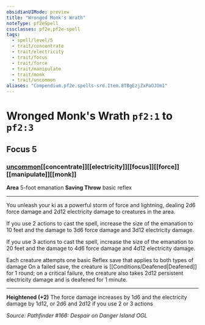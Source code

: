 ```yaml
---
obsidianUIMode: preview
title: "Wronged Monk's Wrath"
noteType: pf2eSpell
cssclasses: pf2e,pf2e-spell
tags:
  - spell/level/5
  - trait/concentrate
  - trait/electricity
  - trait/focus
  - trait/force
  - trait/manipulate
  - trait/monk
  - trait/uncommon
aliases: "Compendium.pf2e.spells-srd.Item.8TBgEzjZxPaOJOm1" 
---
```

# Wronged Monk's Wrath  `pf2:1` to `pf2:3`  
## Focus 5
### [uncommon](uncommon "Uncommon Rarity Trait")[[concentrate]][[electricity]][[focus]][[force]][[manipulate]][[monk]]

**Area** 5-foot emanation
**Saving Throw** basic reflex
* * * 
You unleash your ki as a powerful storm of force and lightning, dealing 2d6 force damage and 2d12 electricity damage to creatures in the area.

If you use 2 actions to cast the spell, increase the size of the emanation to 10 feet and the damage to 3d6 force damage and 3d12 electricity damage.

If you use 3 actions to cast the spell, increase the size of the emanation to 20 feet and the damage to 4d6 force damage and 4d12 electricity damage.

Each creature attempts one basic Reflex save that applies to both types of damage On a failed save, the creature is [[Conditions/Deafened|Deafened]] for 1 round; on a critical failure, the creature also takes 2d12 persistent electricity damage and is deafened for 1 minute.

* * *

**Heightened (+2)** The force damage increases by 1d6 and the electricity damage by 1d12, or 2d6 and 2d12 if you use 2 or 3 actions

*Source: Pathfinder #166: Despair on Danger Island*
*OGL*